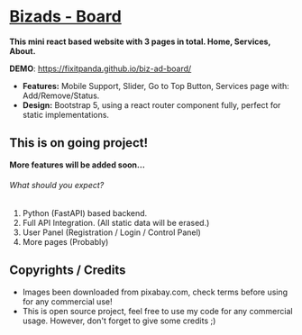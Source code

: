 # [Bizads - Board](https://github.com/Fixitpanda/biz-ad-board)

**This mini react based website with 3 pages in total. Home,  Services, About.**

**DEMO**: https://fixitpanda.github.io/biz-ad-board/

* **Features:** Mobile Support, Slider, Go to Top Button, Services page with: Add/Remove/Status.
* **Design:** Bootstrap 5, using a react router component fully, perfect for static implementations.

## This is on going project!

**More features will be added soon...**

###### What should you expect?

1. Python (FastAPI) based backend.
2. Full API Integration. (All static data will be erased.)
3. User Panel (Registration / Login / Control Panel)
4. More pages (Probably)

## Copyrights / Credits

* Images been downloaded from pixabay.com, check terms before using for any commercial use!
* This is open source project, feel free to use my code for any commercial usage. However, don't forget to give some credits ;)
